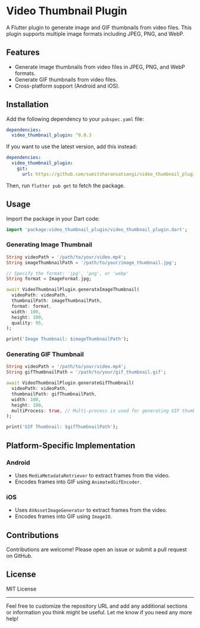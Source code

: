 # Video Thumbnail Plugin

A Flutter plugin to generate image and GIF thumbnails from video files. This plugin supports multiple image formats including JPEG, PNG, and WebP.

## Features

- Generate image thumbnails from video files in JPEG, PNG, and WebP formats.
- Generate GIF thumbnails from video files.
- Cross-platform support (Android and iOS).

## Installation

Add the following dependency to your `pubspec.yaml` file:

```yaml
dependencies:
  video_thumbnail_plugin: ^0.0.3
```

If you want to use the latest version, add this instead:

```yaml
dependencies:
  video_thumbnail_plugin:
    git:
      url: https://github.com/sumitsharansatsangi/video_thumbnail_plugin.git
```

Then, run `flutter pub get` to fetch the package.

## Usage

Import the package in your Dart code:

```dart
import 'package:video_thumbnail_plugin/video_thumbnail_plugin.dart';
```

### Generating Image Thumbnail

```dart
String videoPath = '/path/to/your/video.mp4';
String imageThumbnailPath = '/path/to/your/image_thumbnail.jpg';

// Specify the format: 'jpg', 'png', or 'webp'
String format = ImageFormat.jpg;

await VideoThumbnailPlugin.generateImageThumbnail(
  videoPath: videoPath,
  thumbnailPath: imageThumbnailPath,
  format: format,
  width: 100,
  height: 100,
  quality: 95,
);

print('Image Thumbnail: $imageThumbnailPath');
```

### Generating GIF Thumbnail

```dart
String videoPath = '/path/to/your/video.mp4';
String gifThumbnailPath = '/path/to/your/gif_thumbnail.gif';

await VideoThumbnailPlugin.generateGifThumbnail(
  videoPath: videoPath,
  thumbnailPath: gifThumbnailPath,
  width: 100,
  height: 100,
  multiProcess: true, // Multi-process is used for generating GIF thumbnails, default is true
);

print('GIF Thumbnail: $gifThumbnailPath');
```

## Platform-Specific Implementation

### Android

- Uses `MediaMetadataRetriever` to extract frames from the video.
- Encodes frames into GIF using `AnimatedGifEncoder`.

### iOS

- Uses `AVAssetImageGenerator` to extract frames from the video.
- Encodes frames into GIF using `ImageIO`.

## Contributions

Contributions are welcome! Please open an issue or submit a pull request on GitHub.

## License

MIT License

---

Feel free to customize the repository URL and add any additional sections or information you think might be useful. Let me know if you need any more help!